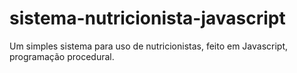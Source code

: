 # sistema-nutricionista-javascript
Um simples sistema para uso de nutricionistas, feito em Javascript, programação procedural.
